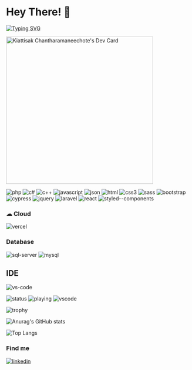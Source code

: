 # Hey There! 👋


[![Typing SVG](https://readme-typing-svg.herokuapp.com?color=30B2FF&background=30B2FF00&lines=I'm+Kiattisak;I'm+a+web+developer)](https://git.io/typing-svg)

<a href="https://app.daily.dev/nutkiattisak"><img src="https://api.daily.dev/devcards/5e4486f589194162a626e2d8e2b42941.png?r=ysi" width="400" alt="Kiattisak Chantharamaneechote's Dev Card"/></a>

![php](https://img.shields.io/badge/PHP-777BB4?style=for-the-badge&logo=php&logoColor=white)
![c#](https://img.shields.io/badge/C%23-239120?style=for-the-badge&logo=c-sharp&logoColor=white)
![c++](https://img.shields.io/badge/C%2B%2B-00599C?style=for-the-badge&logo=c%2B%2B&logoColor=white)
![javascript](https://img.shields.io/badge/JavaScript-323330?style=for-the-badge&logo=javascript&logoColor=F7DF1E)
![json](https://img.shields.io/badge/json-5E5C5C?style=for-the-badge&logo=json&logoColor=white)
![html](https://img.shields.io/badge/HTML5-E34F26?style=for-the-badge&logo=html5&logoColor=white)
![css3](https://img.shields.io/badge/CSS3-1572B6?style=for-the-badge&logo=css3&logoColor=white)
![sass](https://img.shields.io/badge/Sass-CC6699?style=for-the-badge&logo=sass&logoColor=white)
![bootstrap](https://img.shields.io/badge/Bootstrap-563D7C?style=for-the-badge&logo=bootstrap&logoColor=white)
![cypress](https://img.shields.io/badge/Cypress-17202C?style=for-the-badge&logo=cypress&logoColor=white)
![jquery](https://img.shields.io/badge/jQuery-0769AD?style=for-the-badge&logo=jquery&logoColor=white)
![laravel](https://img.shields.io/badge/Laravel-FF2D20?style=for-the-badge&logo=laravel&logoColor=white)
![react](https://img.shields.io/badge/React-20232A?style=for-the-badge&logo=react&logoColor=61DAFB)
![styled--components](https://img.shields.io/badge/styled--components-DB7093?style=for-the-badge&logo=styled-components&logoColor=white)

### ☁ Cloud 
![vercel](https://img.shields.io/badge/Vercel-000000?style=for-the-badge&logo=vercel&logoColor=white)

### Database
![sql-server](https://img.shields.io/badge/Microsoft%20SQL%20Server-CC2927?style=for-the-badge&logo=microsoft%20sql%20server&logoColor=white)
![mysql](https://img.shields.io/badge/MySQL-005C84?style=for-the-badge&logo=mysql&logoColor=white)

## IDE
![vs-code](https://img.shields.io/badge/Visual_Studio_Code-0078D4?style=for-the-badge&logo=visual%20studio%20code&logoColor=white)

![status](https://nocache.advaith.workers.dev?url=https://img.shields.io/endpoint?url=https://dev.discordprofiles.me/api/badge/status/276544649148235776?simple=true)
![playing](https://nocache.advaith.workers.dev?url=https://img.shields.io/endpoint?url=https://dev.discordprofiles.me/api/badge/playing/276544649148235776)
![vscode](https://nocache.advaith.workers.dev?url=https://img.shields.io/endpoint?url=https://dev.discordprofiles.me/api/badge/vscode/276544649148235776)



![trophy](https://github-profile-trophy.vercel.app/?username=nutkiattisak&theme=onedark)

![Anurag's GitHub stats](https://github-readme-stats.vercel.app/api?username=nutkiattisak&theme=tokyonight&show_icons=true)

![Top Langs](https://github-readme-stats.vercel.app/api/top-langs/?username=nutkiattisak&layout=compact&theme=blueberry&count_private=true&hide_border=true)

### Find me
[![linkedin](https://img.shields.io/badge/LinkedIn-0077B5?style=for-the-badge&logo=linkedin&logoColor=white)](https://www.linkedin.com/in/nutkiattisak)
<!---
nutkiattisak/nutkiattisak is a ✨ special ✨ repository because its `README.md` (this file) appears on your GitHub profile.
You can click the Preview link to take a look at your changes.
--->



